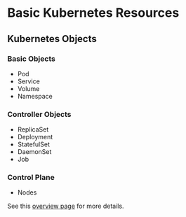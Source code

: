 # Basic Kubernetes Resources

## Kubernetes Objects

### Basic Objects

* Pod
* Service
* Volume
* Namespace

### Controller Objects

* ReplicaSet
* Deployment
* StatefulSet
* DaemonSet
* Job

### Control Plane

* Nodes

See this [overview page](https://kubernetes.io/docs/concepts/) for more details.
